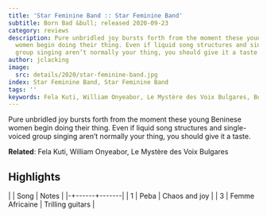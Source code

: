```yaml
---
title: 'Star Feminine Band :: Star Feminine Band'
subtitle: Born Bad &bull; released 2020-09-23
category: reviews
description: Pure unbridled joy bursts forth from the moment these young Beninese
  women begin doing their thing. Even if liquid song structures and single-voiced
  group singing aren’t normally your thing, you should give it a taste.
author: jclacking
image:
  src: details/2020/star-feminine-band.jpg
index: Star Feminine Band, Star Feminine Band
tags: ''
keywords: Fela Kuti, William Onyeabor, Le Mystère des Voix Bulgares, Born Bad
---
```

Pure unbridled joy bursts forth from the moment these young Beninese women begin doing their thing. Even if liquid song structures and single-voiced group singing aren’t normally your thing, you should give it a taste.<!--more-->

**Related**: Fela Kuti, William Onyeabor, Le Mystère des Voix Bulgares

## Highlights

| | Song | Notes |
|-+------+-------|
| 1 | Peba | Chaos and joy |
| 3 | Femme Africaine | Trilling guitars |

